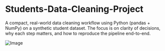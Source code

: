 # Students-Data-Cleaning-Project
A compact, real-world data cleaning workflow using Python (pandas + NumPy) on a synthetic student dataset. The focus is on clarity of decisions, why each step matters, and how to reproduce the pipeline end-to-end.

![Image](https://github.com/user-attachments/assets/bf0e1333-05f9-4a19-b579-58e45f7991f1)
